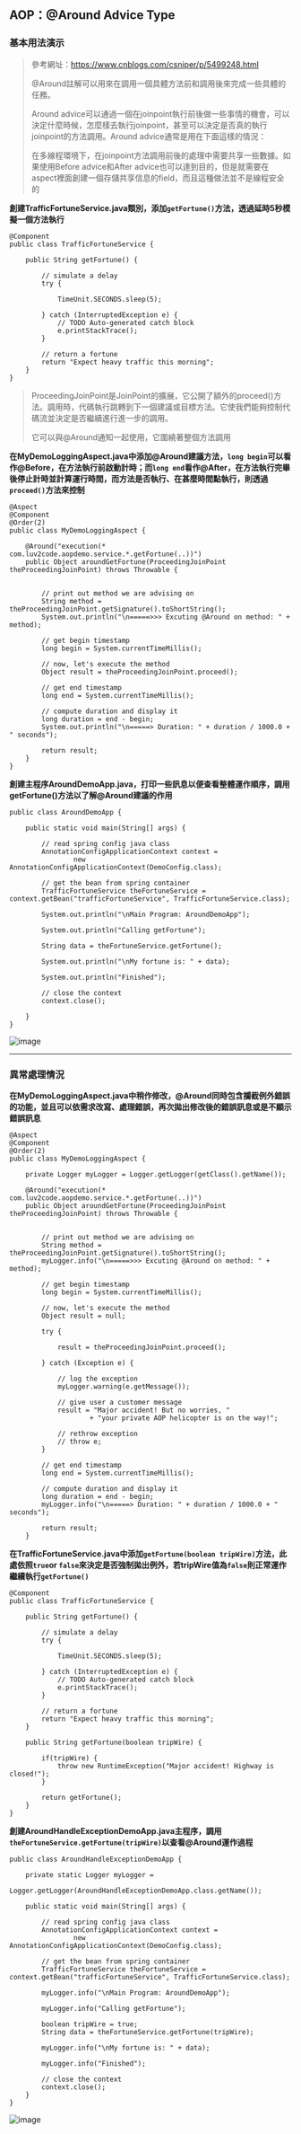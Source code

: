 ## AOP：@Around Advice Type
### 基本用法演示
>參考網址：https://www.cnblogs.com/csniper/p/5499248.html
>
>@Around註解可以用來在調用一個具體方法前和調用後來完成一些具體的任務。
>
>Around advice可以通過一個在joinpoint執行前後做一些事情的機會，可以決定什麼時候，怎麼樣去執行joinpoint，甚至可以決定是否真的執行joinpoint的方法調用。Around advice通常是用在下面這樣的情況：
>
>在多線程環境下，在joinpoint方法調用前後的處理中需要共享一些數據。如果使用Before advice和After advice也可以達到目的，但是就需要在aspect裡面創建一個存儲共享信息的field，而且這種做法並不是線程安全的

**創建TrafficFortuneService.java類別，添加`getFortune()`方法，透過延時5秒模擬一個方法執行**
```
@Component
public class TrafficFortuneService {

	public String getFortune() {
		
		// simulate a delay
		try {
			
			TimeUnit.SECONDS.sleep(5);
			
		} catch (InterruptedException e) {
			// TODO Auto-generated catch block
			e.printStackTrace();
		}
		
		// return a fortune
		return "Expect heavy traffic this morning";
	}
}
```
>ProceedingJoinPoint是JoinPoint的擴展，它公開了額外的proceed()方法。調用時，代碼執行跳轉到下一個建議或目標方法。它使我們能夠控制代碼流並決定是否繼續進行進一步的調用。
>
>它可以與@Around通知一起使用，它圍繞著整個方法調用

**在MyDemoLoggingAspect.java中添加@Around建議方法，`long begin`可以看作@Before，在方法執行前啟動計時；而`long end`看作@After，在方法執行完畢後停止計時並計算運行時間，而方法是否執行、在甚麼時間點執行，則透過`proceed()`方法來控制**
```
@Aspect
@Component
@Order(2)
public class MyDemoLoggingAspect {
	
	@Around("execution(* com.luv2code.aopdemo.service.*.getFortune(..))")
	public Object aroundGetFortune(ProceedingJoinPoint theProceedingJoinPoint) throws Throwable {
		
		
		// print out method we are advising on
		String method = theProceedingJoinPoint.getSignature().toShortString();
		System.out.println("\n=====>>> Excuting @Around on method: " + method);		
		
		// get begin timestamp
		long begin = System.currentTimeMillis();
		
		// now, let's execute the method
		Object result = theProceedingJoinPoint.proceed();
		
		// get end timestamp
		long end = System.currentTimeMillis();
		
		// compute duration and display it
		long duration = end - begin;
		System.out.println("\n=====> Duration: " + duration / 1000.0 + " seconds");
		
		return result;		
	}
}
```
**創建主程序AroundDemoApp.java，打印一些訊息以便查看整體運作順序，調用getFortune()方法以了解@Around建議的作用**
```
public class AroundDemoApp {

	public static void main(String[] args) {
		
		// read spring config java class
		AnnotationConfigApplicationContext context = 
				new AnnotationConfigApplicationContext(DemoConfig.class);
		
		// get the bean from spring container
		TrafficFortuneService theFortuneService = context.getBean("trafficFortuneService", TrafficFortuneService.class);
		
		System.out.println("\nMain Program: AroundDemoApp");
		
		System.out.println("Calling getFortune");
		
		String data = theFortuneService.getFortune();
		
		System.out.println("\nMy fortune is: " + data);
		
		System.out.println("Finished");
		
		// close the context
		context.close();

	}
}
```
![image](https://user-images.githubusercontent.com/101872264/217838101-56cf3ef4-ddef-48b7-9999-b60f0fe9bf62.png)

-------------------------------------------------------------------------
### 異常處理情況
**在MyDemoLoggingAspect.java中稍作修改，@Around同時包含攔截例外錯誤的功能，並且可以依需求改寫、處理錯誤，再次拋出修改後的錯誤訊息或是不顯示錯誤訊息**
```
@Aspect
@Component
@Order(2)
public class MyDemoLoggingAspect {
	
	private Logger myLogger = Logger.getLogger(getClass().getName());
	
	@Around("execution(* com.luv2code.aopdemo.service.*.getFortune(..))")
	public Object aroundGetFortune(ProceedingJoinPoint theProceedingJoinPoint) throws Throwable {
		
		
		// print out method we are advising on
		String method = theProceedingJoinPoint.getSignature().toShortString();
		myLogger.info("\n=====>>> Excuting @Around on method: " + method);		
		
		// get begin timestamp
		long begin = System.currentTimeMillis();
		
		// now, let's execute the method
		Object result = null;
		
		try {
			
			result = theProceedingJoinPoint.proceed();
		
		} catch (Exception e) {
			
			// log the exception
			myLogger.warning(e.getMessage());
			
			// give user a customer message
			result = "Major accident! But no worries, " 
					+ "your private AOP helicopter is on the way!";
			
			// rethrow exception
			// throw e;
		}
		
		// get end timestamp
		long end = System.currentTimeMillis();
		
		// compute duration and display it
		long duration = end - begin;
		myLogger.info("\n=====> Duration: " + duration / 1000.0 + " seconds");
		
		return result;		
	}
```
**在TrafficFortuneService.java中添加`getFortune(boolean tripWire)`方法，此處依照`true`or `false`來決定是否強制拋出例外，若tripWire值為`false`則正常運作繼續執行`getFortune()`**
```
@Component
public class TrafficFortuneService {

	public String getFortune() {
		
		// simulate a delay
		try {
			
			TimeUnit.SECONDS.sleep(5);
			
		} catch (InterruptedException e) {
			// TODO Auto-generated catch block
			e.printStackTrace();
		}
		
		// return a fortune
		return "Expect heavy traffic this morning";
	}

	public String getFortune(boolean tripWire) {
		
		if(tripWire) {
			throw new RuntimeException("Major accident! Highway is closed!");
		}
		
		return getFortune();
	}
}
```
**創建AroundHandleExceptionDemoApp.java主程序，調用`theFortuneService.getFortune(tripWire)`以查看@Around運作過程**
```
public class AroundHandleExceptionDemoApp {

	private static Logger myLogger = 
					Logger.getLogger(AroundHandleExceptionDemoApp.class.getName());
	
	public static void main(String[] args) {
		
		// read spring config java class
		AnnotationConfigApplicationContext context = 
				new AnnotationConfigApplicationContext(DemoConfig.class);
		
		// get the bean from spring container
		TrafficFortuneService theFortuneService = context.getBean("trafficFortuneService", TrafficFortuneService.class);
		
		myLogger.info("\nMain Program: AroundDemoApp");
		
		myLogger.info("Calling getFortune");
		
		boolean tripWire = true;
		String data = theFortuneService.getFortune(tripWire);
		
		myLogger.info("\nMy fortune is: " + data);
		
		myLogger.info("Finished");
		
		// close the context
		context.close();
	}
}
```
![image](https://user-images.githubusercontent.com/101872264/217845419-3002b4bc-df94-4d5b-bcd2-9b75153fe612.png)
